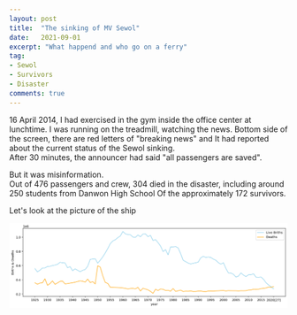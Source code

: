 ```yaml
---
layout: post
title:  "The sinking of MV Sewol"
date:   2021-09-01
excerpt: "What happend and who go on a ferry"
tag:
- Sewol
- Survivors
- Disaster
comments: true
---
```


16 April 2014, I had exercised in the gym inside the office center at lunchtime. 
I was running on the treadmill, watching the news.
Bottom side of the screen, there are red letters of "breaking news" and It had reported about the current status of the Sewol sinking.   
After 30 minutes, the announcer had said "all passengers are saved".   

But it was misinformation.    
Out of 476 passengers and crew, 304 died in the disaster, including around 250 students from Danwon High School Of the approximately 172 survivors.   

Let's look at the picture of the ship


![png](../assets/img/output_4_1.png)